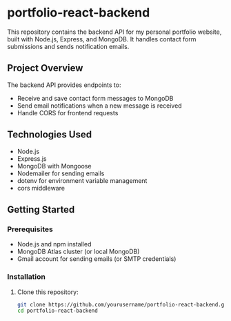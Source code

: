 # portfolio-react-backend

This repository contains the backend API for my personal portfolio website, built with Node.js, Express, and MongoDB. It handles contact form submissions and sends notification emails.

## Project Overview

The backend API provides endpoints to:

- Receive and save contact form messages to MongoDB  
- Send email notifications when a new message is received  
- Handle CORS for frontend requests  

## Technologies Used

- Node.js  
- Express.js  
- MongoDB with Mongoose  
- Nodemailer for sending emails  
- dotenv for environment variable management  
- cors middleware  

## Getting Started

### Prerequisites

- Node.js and npm installed  
- MongoDB Atlas cluster (or local MongoDB)  
- Gmail account for sending emails (or SMTP credentials)

### Installation

1. Clone this repository:

   ```bash
   git clone https://github.com/yourusername/portfolio-react-backend.git
   cd portfolio-react-backend
